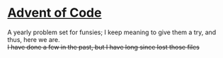 # [Advent of Code](https://adventofcode.com/)
A yearly problem set for funsies; I keep meaning to give them a try, and thus, here we are.<br>
<s>I have done a few in the past, but I have long since lost those files</s>

